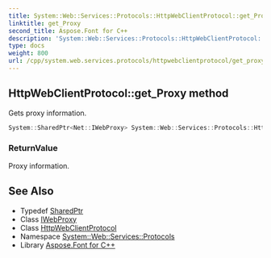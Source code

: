 ```yaml
---
title: System::Web::Services::Protocols::HttpWebClientProtocol::get_Proxy method
linktitle: get_Proxy
second_title: Aspose.Font for C++
description: 'System::Web::Services::Protocols::HttpWebClientProtocol::get_Proxy method. Gets proxy information in C++.'
type: docs
weight: 800
url: /cpp/system.web.services.protocols/httpwebclientprotocol/get_proxy/
---
```

## HttpWebClientProtocol::get_Proxy method


Gets proxy information.

```cpp
System::SharedPtr<Net::IWebProxy> System::Web::Services::Protocols::HttpWebClientProtocol::get_Proxy()
```


### ReturnValue

Proxy information.

## See Also

* Typedef [SharedPtr](../../../system/sharedptr/)
* Class [IWebProxy](../../../system.net/iwebproxy/)
* Class [HttpWebClientProtocol](../)
* Namespace [System::Web::Services::Protocols](../../)
* Library [Aspose.Font for C++](../../../)
